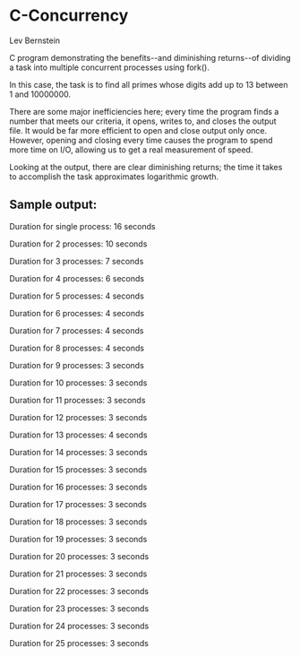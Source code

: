 # C-Concurrency

Lev Bernstein

C program demonstrating the benefits--and diminishing returns--of dividing a task into multiple concurrent processes using fork().

In this case, the task is to find all primes whose digits add up to 13 between 1 and 10000000.

There are some major inefficiencies here; every time the program finds a number that meets our criteria, it opens, writes to, and closes the output file.
It would be far more efficient to open and close output only once. However, opening and closing every time causes the program to spend more time on I/O, allowing us to
get a real measurement of speed.

Looking at the output, there are clear diminishing returns; the time it takes to accomplish the task approximates logarithmic growth.

## Sample output:

Duration for single process: 16 seconds

Duration for 2 processes: 10 seconds

Duration for 3 processes: 7 seconds 

Duration for 4 processes: 6 seconds 

Duration for 5 processes: 4 seconds 

Duration for 6 processes: 4 seconds 

Duration for 7 processes: 4 seconds 

Duration for 8 processes: 4 seconds 

Duration for 9 processes: 3 seconds 

Duration for 10 processes: 3 seconds 

Duration for 11 processes: 3 seconds 

Duration for 12 processes: 3 seconds 

Duration for 13 processes: 4 seconds 

Duration for 14 processes: 3 seconds 

Duration for 15 processes: 3 seconds 

Duration for 16 processes: 3 seconds 

Duration for 17 processes: 3 seconds 

Duration for 18 processes: 3 seconds 

Duration for 19 processes: 3 seconds 

Duration for 20 processes: 3 seconds 

Duration for 21 processes: 3 seconds 

Duration for 22 processes: 3 seconds 

Duration for 23 processes: 3 seconds 

Duration for 24 processes: 3 seconds 

Duration for 25 processes: 3 seconds
